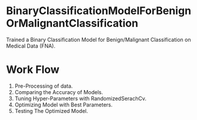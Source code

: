 # BinaryClassificationModelForBenignOrMalignantClassification
Trained a Binary Classification Model for Benign/Malignant Classification on Medical Data (FNA).
# Work Flow
1) Pre-Processing of data.
2) Comparing the Accuracy of Models.
3) Tuning Hyper-Parameters with RandomizedSerachCv.
4) Optimizing Model with Best Parameters.
5) Testing The Optimized Model.

